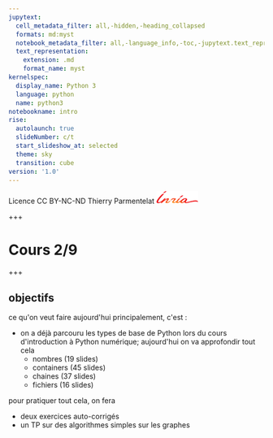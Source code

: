```yaml
---
jupytext:
  cell_metadata_filter: all,-hidden,-heading_collapsed
  formats: md:myst
  notebook_metadata_filter: all,-language_info,-toc,-jupytext.text_representation.jupytext_version,-jupytext.text_representation.format_version
  text_representation:
    extension: .md
    format_name: myst
kernelspec:
  display_name: Python 3
  language: python
  name: python3
notebookname: intro
rise:
  autolaunch: true
  slideNumber: c/t
  start_slideshow_at: selected
  theme: sky
  transition: cube
version: '1.0'
---
```


<div class="licence">
<span>Licence CC BY-NC-ND</span>
<span>Thierry Parmentelat</span>
<span><img src="media/inria-25-alpha.png" /></span>
</div>

+++

# Cours 2/9

+++

## objectifs

ce qu'on veut faire aujourd'hui principalement, c'est :

* on a déjà parcouru les types de base de Python lors du cours d'introduction à Python numérique; aujourd'hui on va approfondir tout cela
  * nombres (19 slides)
  * containers (45 slides)
  * chaines (37 slides) 
  * fichiers (16 slides)
  
pour pratiquer tout cela, on fera

* deux exercices auto-corrigés 
* un TP sur des algorithmes simples sur les graphes
